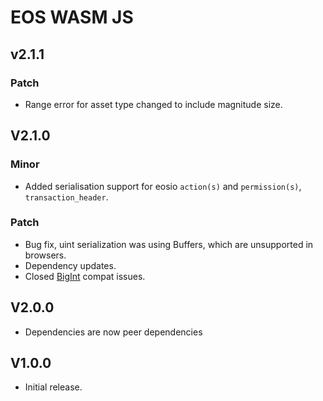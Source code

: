 # EOS WASM JS

## v2.1.1

### Patch

- Range error for asset type changed to include magnitude size.

## V2.1.0

### Minor

- Added serialisation support for eosio `action(s)` and `permission(s)`, `transaction_header`.

### Patch

- Bug fix, uint serialization was using Buffers, which are unsupported in browsers.
- Dependency updates.
- Closed [BigInt](https://github.com/amilajack/eslint-plugin-compat/issues/457) compat issues.

## V2.0.0

- Dependencies are now peer dependencies

## V1.0.0

- Initial release.
